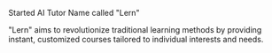 Started AI Tutor Name called "Lern" 

"Lern" aims to revolutionize traditional learning methods by providing  instant, customized courses tailored to individual interests and needs.
